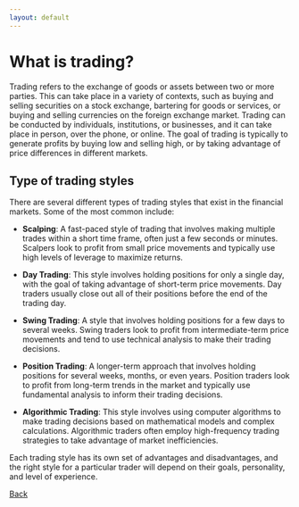 ```yaml
---
layout: default
---
```


# What is trading?

Trading refers to the exchange of goods or assets between two or more parties. This can take place in a variety of contexts, such as buying and selling securities on a stock exchange, bartering for goods or services, or buying and selling currencies on the foreign exchange market. Trading can be conducted by individuals, institutions, or businesses, and it can take place in person, over the phone, or online. The goal of trading is typically to generate profits by buying low and selling high, or by taking advantage of price differences in different markets.


## Type of trading styles

There are several different types of trading styles that exist in the financial markets. Some of the most common include:

* **Scalping**: A fast-paced style of trading that involves making multiple trades within a short time frame, often just a few seconds or minutes. Scalpers look to profit from small price movements and typically use high levels of leverage to maximize returns.

* **Day Trading**: This style involves holding positions for only a single day, with the goal of taking advantage of short-term price movements. Day traders usually close out all of their positions before the end of the trading day.

* **Swing Trading**: A style that involves holding positions for a few days to several weeks. Swing traders look to profit from intermediate-term price movements and tend to use technical analysis to make their trading decisions.

* **Position Trading**: A longer-term approach that involves holding positions for several weeks, months, or even years. Position traders look to profit from long-term trends in the market and typically use fundamental analysis to inform their trading decisions.

* **Algorithmic Trading**: This style involves using computer algorithms to make trading decisions based on mathematical models and complex calculations. Algorithmic traders often employ high-frequency trading strategies to take advantage of market inefficiencies.

Each trading style has its own set of advantages and disadvantages, and the right style for a particular trader will depend on their goals, personality, and level of experience.

[Back](../)